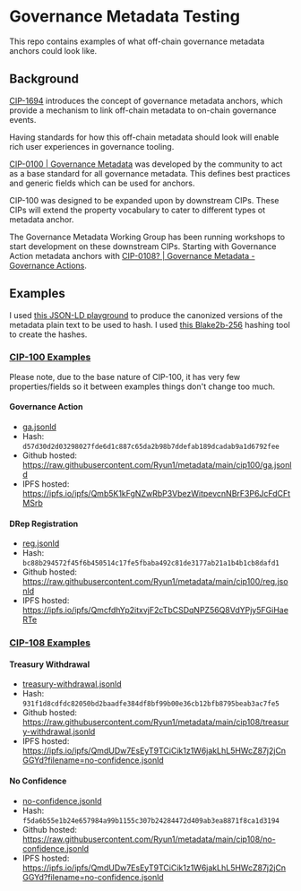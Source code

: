 # Governance Metadata Testing

This repo contains examples of what off-chain governance metadata anchors could look like.

## Background

[CIP-1694](https://github.com/cardano-foundation/CIPs/blob/master/CIP-1694/README.md) introduces the concept of governance metadata anchors, which provide a mechanism to link off-chain metadata to on-chain governance events.

Having standards for how this off-chain metadata should look will enable rich user experiences in governance tooling.

[CIP-0100 | Governance Metadata](https://github.com/cardano-foundation/CIPs/tree/master/CIP-0100) was developed by the community to act as a base standard for all governance metadata.
This defines best practices and generic fields which can be used for anchors.

CIP-100 was designed to be expanded upon by downstream CIPs.
These CIPs will extend the property vocabulary to cater to different types ot metadata anchor.

The Governance Metadata Working Group has been running workshops to start development on these downstream CIPs.
Starting with Governance Action metadata anchors with [CIP-0108? | Governance Metadata - Governance Actions](https://github.com/cardano-foundation/CIPs/pull/632).

## Examples

I used [this JSON-LD playground](https://json-ld.org/playground/) to produce the canonized versions of the metadata plain text to be used to hash.
I used [this Blake2b-256](https://toolkitbay.com/tkb/tool/BLAKE2b_256) hashing tool to create the hashes.

### [CIP-100 Examples](./cip100/)

Please note, due to the base nature of CIP-100, it has very few properties/fields so it between examples things don't change too much.

#### Governance Action
- [ga.jsonld](./cip100/ga.jsonld)
- Hash: `d57d30d2d03298027fde6d1c887c65da2b98b7ddefab189dcadab9a1d6792fee`
- Github hosted: https://raw.githubusercontent.com/Ryun1/metadata/main/cip100/ga.jsonld
- IPFS hosted: https://ipfs.io/ipfs/Qmb5K1kFgNZwRbP3VbezWitpevcnNBrF3P6JcFdCFtMSrb

#### DRep Registration
- [reg.jsonld](./cip100/reg.jsonld)
- Hash: `bc88b294572f45f6b450514c17fe5fbaba492c81de3177ab21a1b4b1cb8dafd1`
- Github hosted: https://raw.githubusercontent.com/Ryun1/metadata/main/cip100/reg.jsonld
- IPFS hosted: https://ipfs.io/ipfs/QmcfdhYp2itxvjF2cTbCSDqNPZ56Q8VdYPjy5FGiHaeRTe

### [CIP-108 Examples](./cip108/)

#### Treasury Withdrawal
- [treasury-withdrawal.jsonld](./cip108/treasury-withdrawal.jsonld)
- Hash: `931f1d8cdfdc82050bd2baadfe384df8bf99b00e36cb12bfb8795beab3ac7fe5`
- Github hosted: https://raw.githubusercontent.com/Ryun1/metadata/main/cip108/treasury-withdrawal.jsonld
- IPFS hosted: https://ipfs.io/ipfs/QmdUDw7EsEyT9TCiCik1z1W6jakLhL5HWcZ87j2jCnGGYd?filename=no-confidence.jsonld

#### No Confidence
- [no-confidence.jsonld](./cip108/no-confidence.jsonld)
- Hash: `f5da6b55e1b24e657984a99b1155c307b24284472d409ab3ea8871f8ca1d3194`
- Github hosted: https://raw.githubusercontent.com/Ryun1/metadata/main/cip108/no-confidence.jsonld
- IPFS hosted: https://ipfs.io/ipfs/QmdUDw7EsEyT9TCiCik1z1W6jakLhL5HWcZ87j2jCnGGYd?filename=no-confidence.jsonld